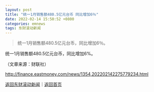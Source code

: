 ```yaml
---
layout: post
title: "统一1月销售额480.5亿元台币 同比增加6％"
date: 2022-02-14 15:50:52 +0800
categories: emnews
tags: 东财滚动新闻
---
```

> 统一1月销售额480.5亿元台币，同比增加6％。

<p>统一1月销售额480.5亿元台币，同比增加6%。 </p><p class="em_media">（文章来源：财联社）</p>

<http://finance.eastmoney.com/news/1354,202202142275779234.html>

[返回东财滚动新闻](//finews.withounder.com/emnews/)｜[返回首页](//finews.withounder.com/)